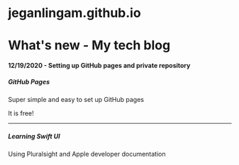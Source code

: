 # jeganlingam.github.io

<h1>What's new - My tech blog</h1>
<h4>12/19/2020 - Setting up GitHub pages and private repository </h4>

<h5>GitHub Pages</h5>
<p>Super simple and easy to set up GitHub pages</p>
<p>It is free!</p>

<hr>

<h5>Learning Swift UI</h5>
<p>Using Pluralsight and Apple developer documentation</p>
